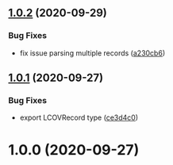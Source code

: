 ## [1.0.2](https://github.com/bconnorwhite/parse-lcov/compare/v1.0.1...v1.0.2) (2020-09-29)


### Bug Fixes

* fix issue parsing multiple records ([a230cb6](https://github.com/bconnorwhite/parse-lcov/commit/a230cb63644c7799c1a84bf157c2a4f2d2b30e46))



## [1.0.1](https://github.com/bconnorwhite/parse-lcov/compare/v1.0.0...v1.0.1) (2020-09-27)


### Bug Fixes

* export LCOVRecord type ([ce3d4c0](https://github.com/bconnorwhite/parse-lcov/commit/ce3d4c0e8bb701112e21c16754df64d3d5ab4de9))



# 1.0.0 (2020-09-27)



